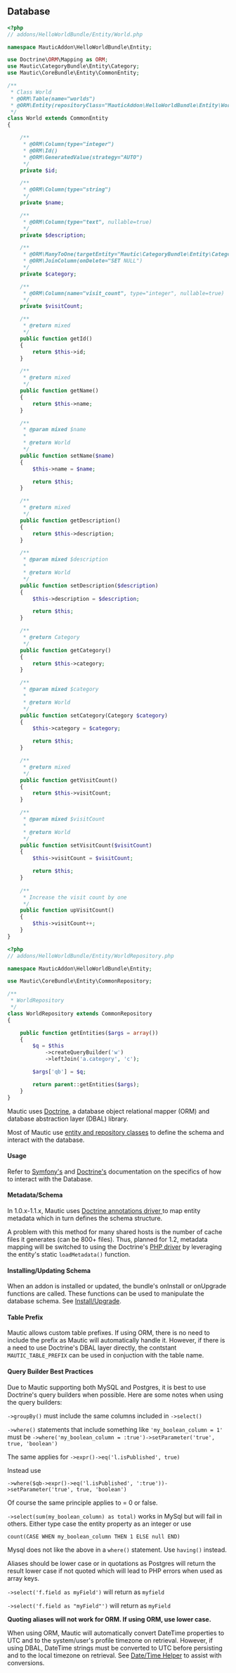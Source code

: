 ## Database

```php
<?php
// addons/HelloWorldBundle/Entity/World.php

namespace MauticAddon\HelloWorldBundle\Entity;

use Doctrine\ORM\Mapping as ORM;
use Mautic\CategoryBundle\Entity\Category;
use Mautic\CoreBundle\Entity\CommonEntity;

/**
 * Class World
 * @ORM\Table(name="worlds")
 * @ORM\Entity(repositoryClass="MauticAddon\HelloWorldBundle\Entity\WorldRepository")
 */
class World extends CommonEntity
{

    /**
     * @ORM\Column(type="integer")
     * @ORM\Id()
     * @ORM\GeneratedValue(strategy="AUTO")
     */
    private $id;

    /**
     * @ORM\Column(type="string")
     */
    private $name;

    /**
     * @ORM\Column(type="text", nullable=true)
     */
    private $description;

    /**
     * @ORM\ManyToOne(targetEntity="Mautic\CategoryBundle\Entity\Category")
     * @ORM\JoinColumn(onDelete="SET NULL")
     */
    private $category;

    /**
     * @ORM\Column(name="visit_count", type="integer", nullable=true)
     */
    private $visitCount;

    /**
     * @return mixed
     */
    public function getId()
    {
        return $this->id;
    }

    /**
     * @return mixed
     */
    public function getName()
    {
        return $this->name;
    }

    /**
     * @param mixed $name
     *
     * @return World
     */
    public function setName($name)
    {
        $this->name = $name;

        return $this;
    }

    /**
     * @return mixed
     */
    public function getDescription()
    {
        return $this->description;
    }

    /**
     * @param mixed $description
     *
     * @return World
     */
    public function setDescription($description)
    {
        $this->description = $description;

        return $this;
    }

    /**
     * @return Category
     */
    public function getCategory()
    {
        return $this->category;
    }

    /**
     * @param mixed $category
     *
     * @return World
     */
    public function setCategory(Category $category)
    {
        $this->category = $category;

        return $this;
    }

    /**
     * @return mixed
     */
    public function getVisitCount()
    {
        return $this->visitCount;
    }

    /**
     * @param mixed $visitCount
     *
     * @return World
     */
    public function setVisitCount($visitCount)
    {
        $this->visitCount = $visitCount;

        return $this;
    }
    
    /**
     * Increase the visit count by one
     */
    public function upVisitCount()
    {
        $this->visitCount++;
    }
}
```

```php
<?php
// addons/HelloWorldBundle/Entity/WorldRepository.php

namespace MauticAddon\HelloWorldBundle\Entity;

use Mautic\CoreBundle\Entity\CommonRepository;

/**
 * WorldRepository
 */
class WorldRepository extends CommonRepository
{

    public function getEntities($args = array())
    {
        $q = $this
            ->createQueryBuilder('w')
            ->leftJoin('a.category', 'c');

        $args['qb'] = $q;

        return parent::getEntities($args);
    }
}
```

Mautic uses [Doctrine](#http://doctrine-orm.readthedocs.org/en/latest/), a database object relational mapper (ORM) and database abstraction layer (DBAL) library.

Most of Mautic use [entity and repository classes](http://symfony.com/doc/current/book/doctrine.html#creating-an-entity-class) to define the schema and interact with the database.

#### Usage
Refer to [Symfony's](http://symfony.com/doc/current/book/doctrine.html) and [Doctrine's](http://doctrine-orm.readthedocs.org/en/latest) documentation on the specifics of how to interact with the Database.

#### Metadata/Schema
In 1.0.x-1.1.x, Mautic uses [Doctrine annotations driver ](#http://doctrine-orm.readthedocs.org/en/latest/reference/basic-mapping.html) to map entity metadata which in turn defines the schema structure.

<aside class="warning">
A problem with this method for many shared hosts is the number of cache files it generates (can be 800+ files). Thus, planned for 1.2, metadata mapping will be switched to using the Doctrine's <a href="http://doctrine-orm.readthedocs.org/en/latest/reference/php-mapping.html#static-function" target="_new">PHP driver</a> by leveraging the entity's static <code>loadMetadata()</code> function.
</aside>

#### Installing/Updating Schema
When an addon is installed or updated, the bundle's onInstall or onUpgrade functions are called.  These functions can be used to manipulate the database schema. See [Install/Upgrade](#install/upgrade).

#### Table Prefix
Mautic allows custom table prefixes.  If using ORM, there is no need to include the prefix as Mautic will automatically handle it.  However, if there is a need to use Doctrine's DBAL layer directly, the contstant `MAUTIC_TABLE_PREFIX` can be used in conjuction with the table name.

#### Query Builder Best Practices

Due to Mautic supporting both MySQL and Postgres, it is best to use Doctrine's query builders when possible. Here are some notes when using the query builders:

`->groupBy()` must include the same columns included in `->select()`

`->where()` statements that include something like `'my_boolean_column = 1' ` must be
`->where('my_boolean_column = :true')->setParameter('true', true, 'boolean')`

The same applies for `->expr()->eq('l.isPublished', true)`

Instead use

`->where($qb->expr()->eq('l.isPublished', ':true'))->setParameter('true', true, 'boolean')`

Of course the same principle applies to = 0 or false.

`->select(sum(my_boolean_column) as total)` works in MySql but will fail in others.  Either type case the entity property as an integer or use

`count(CASE WHEN my_boolean_column THEN 1 ELSE null END)`

Mysql does not like the above in a `where()` statement.  Use `having()` instead.

Aliases should be lower case or in quotations as Postgres will return the result lower case if not quoted which will lead to PHP errors when used as array keys.

`->select('f.field as myField')` will return as `myfield`

`->select('f.field as "myField"')` will return as `myField`

<strong>Quoting aliases will not work for ORM.  If using ORM, use lower case.</strong>

When using ORM, Mautic will automatically convert DateTime properties to UTC and to the system/user's profile timezone on retrieval.  However, if using DBAL, DateTime strings must be converted to UTC before persisting and to the local timezone on retrieval.  See [Date/Time Helper](#date/time-helper) to assist with conversions.